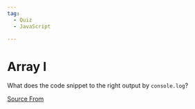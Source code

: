 ```yaml
---
tag:
  - Quiz
  - JavaScript

---
```

  
# Array I

What does the code snippet to the right output by `console.log`?


[Source From](https://bigfrontend.dev/quiz/Array-I)

  